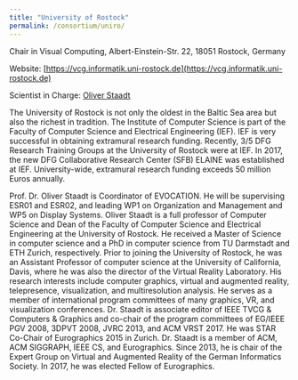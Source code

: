```yaml
---
title: "University of Rostock"
permalink: /consortium/uniro/
---
```

Chair in Visual Computing, Albert-Einstein-Str. 22, 18051 Rostock, Germany

Website: [https://vcg.informatik.uni-rostock.de](https://vcg.informatik.uni-rostock.de)

Scientist in Charge: [Oliver Staadt](https://vcg.informatik.uni-rostock.de/~ostaadt)


The University of Rostock is not only the oldest in the Baltic Sea area but also the richest in tradition. The Institute of Computer Science is part of the Faculty of Computer Science and Electrical Engineering (IEF). IEF is very successful in obtaining extramural research funding. Recently, 3/5 DFG Research Training Groups at the University of Rostock were at IEF. In 2017, the new DFG Collaborative Research Center (SFB) ELAINE was established at IEF. University-wide, extramural research funding exceeds 50 million Euros annually.

Prof. Dr. Oliver Staadt is Coordinator of EVOCATION. He will be supervising ESR01 and ESR02, and leading WP1 on Organization and Management and WP5 on Display Systems. Oliver Staadt is a full professor of Computer Science and Dean of the Faculty of Computer Science and Electrical Engineering at the University of Rostock. He received a Master of Science in computer science and a PhD in computer science from TU Darmstadt and ETH Zurich, respectively. Prior to joining the University of Rostock, he was an Assistant Professor of computer science at the University of California, Davis, where he was also the director of the Virtual Reality Laboratory. His research interests include computer graphics, virtual and augmented reality, telepresence, visualization, and multiresolution analysis. He serves as a member of international program committees of many graphics, VR, and visualization conferences. Dr. Staadt is associate editor of IEEE TVCG & Computers & Graphics and co-chair of the program committees of EG/IEEE PGV 2008,  3DPVT 2008, JVRC 2013, and ACM VRST 2017. He was STAR Co-Chair of Eurographics 2015 in Zurich. Dr. Staadt is a member of ACM, ACM SIGGRAPH, IEEE CS, and Eurographics. Since 2013, he is chair of the Expert Group on Virtual and Augmented Reality of the German Informatics Society. In 2017, he was elected Fellow of Eurographics.